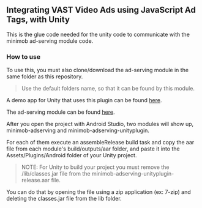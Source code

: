 <div id="D-Entire-document">
<h2>Integrating VAST Video Ads using JavaScript Ad Tags, with Unity</h2>
   <p>This is the glue code needed for the unity code to communicate with the minimob ad-serving module code.</p>
<h3>How to use</h3>
   <p>To use this, you must also clone/download the ad-serving module in the same folder as this repository.</p>
<blockquote>Use the default folders name, so that it can be found by this module.</blockquote>
   <p>A demo app for Unity that uses this plugin can be found <a href="https://github.com/minimob/video-ad-demo-unity" target="_blank">here</a>.</p>
   <p>The ad-serving module can be found <a href="https://github.com/minimob/video-ad-serving-android" target="_blank">here</a>.</p>
   <p>After you open the project with Android Studio, two modules will show up, minimob-adserving and minimob-adserving-unityplugin.</p>
   <p>For each of them execute an assembleRelease build task and copy the aar file from each module's build/outputs/aar folder, and paste it into the Assets/Plugins/Android folder of your Unity project.</p>
<blockquote>NOTE: For Unity to build your project you must remove the /lib/classes.jar file from the minimob-adserving-unityplugin-release.aar file.</blockquote>
   <p>You can do that by opening the file using a zip application (ex: 7-zip) and deleting the classes.jar file from the lib folder.</p>
</div>
